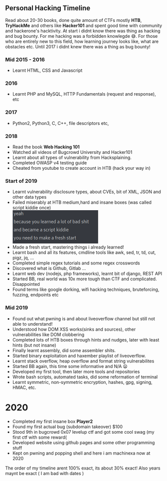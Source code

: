 ## Personal Hacking Timeline
Read about 20-30 books, done quite amount of CTFs mostly **HTB**, **TryHackMe** and others like **Hacker101** and spent good time with community and hackerone's hacktivity.
At start i didnt know there was thing as hacking and bug bounty. For me hacking was a forbidden knowlegde :sweat_smile:. For those who are entirely new to this field, how learning journey looks like, what are obstacles etc. Until 2017 i didnt knew there was a thing as bug bounty!

### Mid 2015 - 2016
* Learnt HTML, CSS and Javascript
### 2016
* Learnt PHP and MySQL, HTTP Fundamentals (request and response), etc
### 2017
* Python2, Python3, C, C++, file descriptors etc,
### 2018
* Read the book **Web Hacking 101**
* Watched all videos of Bugcrowd University and Hacker101
* Learnt about all types of vulnerability from Hacksplaining.
* Completed OWASP v4 testing guide
* Cheated from youtube to create account in HTB (hack your way in)
### Start of 2019
* Learnt vulnerability disclosure types, about CVEs, bit of XML, JSON and other data types
* Failed miserably at HTB medium,hard and insane boxes (was called script kiddie once)  
![Script Kiddie](../kiddie.png)  
* Made a fresh start, mastering things i already learned!  
* Learnt bash and all its features, cmdline tools like awk, sed, tr, td, cut, pigz, jq, ...
* Completed simple regex tutorials and some regex crosswords 
* Discovered what is Github, Gitlab ...
* Learnt web dev (nodejs, php frameworks), learnt bit of django, REST API
* Started BB, real world was 10x more tough than CTF and complicated. Disappointed
* Found terms like google dorking, wifi hacking techniques, bruteforcing, fuzzing, endpoints etc
### Mid 2019
* Found out what pwning is and about liveoverflow channel but still not able to understand!
* Understood how DOM XSS works(sinks and sources), other vulnerabilities like DOM clobbering
* Completed lots of HTB boxes through hints and nudges, later with least hints (but not insane)
* Finally learnt assembly, did some assembler shits.
* Started binary exploitation and haxember playlist of liveoverflow.
* Learnt stack overflow, heap overflow and format string vulnerabilites
* Started BB again, this time some informative and N/A :frowning:
* Developed my first tool, then later more tools and repositories
* Wrote bash scripts, automated tasks, did some reformation of terminal
* Learnt symmetric, non-symmetric encryption, hashes, gpg, signing, HMAC, etc. 
# 2020
* Completed my first insane box **Player2**
* Found my first actual bug (subdomain takeover) $100
* Stood 9th in bugcrowd 0x07 levelup ctf and got some cool swag (my first ctf with some reward(
* Developed website using github pages and some other programming stuff
* Kept on pwning and popping shell and here i am machinexa now at 2020

The order of my timeline arent 100% exact, its about 30% exact! Also years maynt be exact ( I am bad with dates )
